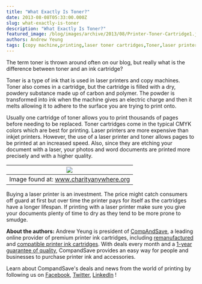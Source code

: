 ```yaml
---
title: "What Exactly Is Toner?"
date: 2013-08-08T05:33:00.000Z
slug: what-exactly-is-toner
description: "What Exactly Is Toner?"
featured_image: /blog/images/archive/2013/08/Printer-Toner-Cartridge1.jpg
authors: Andrew Yeung
tags: [copy machine,printing,laser toner cartridges,Toner,laser printer]
---
```


The term toner is thrown around often on our blog, but really what is the difference between toner and an ink cartridge? 

Toner is a type of ink that is used in laser printers and copy machines. Toner also comes in a cartridge, but the cartridge is filled with a dry, powdery substance made up of carbon and polymer. The powder is transformed into ink when the machine gives an electric charge and then it melts allowing it to adhere to the surface you are trying to print onto. 

Usually one cartridge of toner allows you to print thousands of pages before needing to be replaced. Toner cartridges come in the typical CMYK colors which are best for printing. Laser printers are more expensive than inkjet printers. However, the use of a laser printer and toner allows pages to be printed at an increased speed. Also, since they are etching your document with a laser, your photos and word documents are printed more precisely and with a higher quality. 

| [![](/blog/images/Printer-Toner-Cartridge1.jpg)](/blog/images/Printer-Toner-Cartridge1.jpg) |
| -------------------------------------------------------------------------------------- |
| Image found at: www.charityanywhere.org                                                |

Buying a laser printer is an investment. The price might catch consumers off guard at first but over time the printer pays for itself as the cartridges have a longer lifespan. If printing with a laser printer make sure you give your documents plenty of time to dry as they tend to be more prone to smudge. 

**About the authors:** Andrew Yeung is president of [CompAndSave](https://www.compandsave.com/), a leading online provider of premium printer ink cartridges, including [remanufactured](https://www.compandsave.com/help) and [compatible printer ink cartridges](https://www.compandsave.com/help). With deals every month and a [1-year guarantee of quality](https://www.compandsave.com/help), CompandSave provides an easy way for people and businesses to purchase printer ink and accessories.  
  
Learn about CompandSave's deals and news from the world of printing by following us on [Facebook](https://www.facebook.com/compandsave.ink), [Twitter](https://twitter.com/compandsave), [LinkedIn](https://www.linkedin.com) ! 